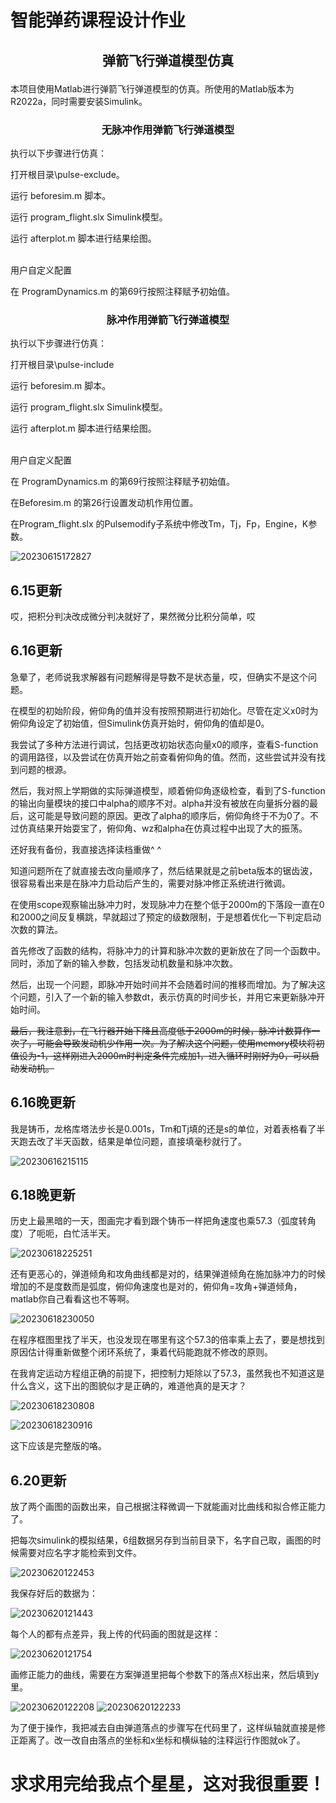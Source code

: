# 智能弹药课程设计作业
## <p align="center">弹箭飞行弹道模型仿真</p>

本项目使用Matlab进行弹箭飞行弹道模型的仿真。所使用的Matlab版本为R2022a，同时需要安装Simulink。

### <p align="center">无脉冲作用弹箭飞行弹道模型</p>

执行以下步骤进行仿真：

打开根目录\pulse-exclude。

运行 beforesim.m 脚本。

运行 program_flight.slx Simulink模型。

运行 afterplot.m 脚本进行结果绘图。

<br>用户自定义配置

在 ProgramDynamics.m 的第69行按照注释赋予初始值。

### <p align="center">脉冲作用弹箭飞行弹道模型</p>

执行以下步骤进行仿真：

打开根目录\pulse-include

运行 beforesim.m 脚本。

运行 program_flight.slx Simulink模型。

运行 afterplot.m 脚本进行结果绘图。

<br>用户自定义配置

在 ProgramDynamics.m 的第69行按照注释赋予初始值。

在Beforesim.m 的第26行设置发动机作用位置。

在Program_flight.slx 的Pulsemodify子系统中修改Tm，Tj，Fp，Engine，K参数。 

![20230615172827](https://github.com/badxinxin/pulse-modified-moudle/assets/131271278/cded5963-e879-4467-8a98-8a453a5f8f01)

## 6.15更新

哎，把积分判决改成微分判决就好了，果然微分比积分简单，哎

## 6.16更新

急晕了，老师说我求解器有问题解得是导数不是状态量，哎，但确实不是这个问题。

在模型的初始阶段，俯仰角的值并没有按照预期进行初始化。尽管在定义x0时为俯仰角设定了初始值，但Simulink仿真开始时，俯仰角的值却是0。

我尝试了多种方法进行调试，包括更改初始状态向量x0的顺序，查看S-function的调用路径，以及尝试在仿真开始之前查看俯仰角的值。然而，这些尝试并没有找到问题的根源。

然后，我对照上学期做的实际弹道模型，顺着俯仰角逐级检查，看到了S-function的输出向量模块的接口中alpha的顺序不对。alpha并没有被放在向量拆分器的最后，这可能是导致问题的原因。更改了alpha的顺序后，俯仰角终于不为0了。不过仿真结果开始耍宝了，俯仰角、wz和alpha在仿真过程中出现了大的振荡。

还好我有备份，我直接选择读档重做^ ^

知道问题所在了就直接去改向量顺序了，然后结果就是之前beta版本的锯齿波，很容易看出来是在脉冲力启动后产生的，需要对脉冲修正系统进行微调。

在使用scope观察输出脉冲力时，发现脉冲力在整个低于2000m的下落段一直在0和2000之间反复横跳，早就超过了预定的级数限制，于是想着优化一下判定启动次数的算法。

首先修改了函数的结构，将脉冲力的计算和脉冲次数的更新放在了同一个函数中。同时，添加了新的输入参数，包括发动机数量和脉冲次数。

然后，出现一个问题，即脉冲开始时间并不会随着时间的推移而增加。为了解决这个问题，引入了一个新的输入参数dt，表示仿真的时间步长，并用它来更新脉冲开始时间。

~~最后，我注意到，在飞行器开始下降且高度低于2000m的时候，脉冲计数算作一次了，可能会导致发动机少作用一次。为了解决这个问题，使用memory模块将初值设为-1，这样刚进入2000m时判定条件完成加1，进入循环时刚好为0，可以启动发动机。~~

## 6.16晚更新

我是铸币，龙格库塔法步长是0.001s，Tm和Tj填的还是s的单位，对着表格看了半天跑去改了半天函数，结果是单位问题，直接填毫秒就行了。

![20230616215115](https://github.com/badxinxin/pulse-modified-moudle/assets/131271278/3b1056da-ff8c-4417-9fac-91b9d8496f4d)

## 6.18晚更新

历史上最黑暗的一天，图画完才看到跟个铸币一样把角速度也乘57.3（弧度转角度）了呃呃，白忙活半天。

![20230618225251](https://github.com/badxinxin/pulse-modified-moudle/assets/131271278/11c3c19e-8be3-4f9d-96b7-fac909a25516)

还有更恶心的，弹道倾角和攻角曲线都是对的，结果弹道倾角在施加脉冲力的时候增加的不是度数而是弧度，俯仰角速度也是对的，俯仰角=攻角+弹道倾角，matlab你自己看看这也不等啊。

![20230618230050](https://github.com/badxinxin/pulse-modified-moudle/assets/131271278/8d969663-1fa8-4d8e-a67d-1cba077f0b46)

在程序框图里找了半天，也没发现在哪里有这个57.3的倍率乘上去了，要是想找到原因估计得重新做整个闭环系统了，秉着代码能跑就不修改的原则。

在我肯定运动方程组正确的前提下，把控制力矩除以了57.3，虽然我也不知道这是什么含义，这下出的图貌似才是正确的，难道他真的是天才？

![20230618230808](https://github.com/badxinxin/pulse-modified-moudle/assets/131271278/b834e6e7-f2d8-405e-8466-26bfff42d924)

![20230618230916](https://github.com/badxinxin/pulse-modified-moudle/assets/131271278/a80c37be-a04e-4c73-8c7c-9690c68ff9a1)

这下应该是完整版的咯。

## 6.20更新

放了两个画图的函数出来，自己根据注释微调一下就能画对比曲线和拟合修正能力了。

把每次simulink的模拟结果，6组数据另存到当前目录下，名字自己取，画图的时候需要对应名字才能检索到文件。

![20230620122453](https://github.com/badxinxin/pulse-modified-moudle/assets/131271278/dd62d514-2173-4280-80c2-309e9d54cbed)

我保存好后的数据为：

![20230620121443](https://github.com/badxinxin/pulse-modified-moudle/assets/131271278/30713966-2652-4b91-a086-def212dbac4b)

每个人的都有点差异，我上传的代码画的图就是这样：

![20230620121754](https://github.com/badxinxin/pulse-modified-moudle/assets/131271278/f50eedae-f985-400d-9560-f86d13868d61)

画修正能力的曲线，需要在方案弹道里把每个参数下的落点X标出来，然后填到y里。

![20230620122208](https://github.com/badxinxin/pulse-modified-moudle/assets/131271278/9f7d85af-a4d8-425d-8a7e-31ed86dd5483)
![20230620122233](https://github.com/badxinxin/pulse-modified-moudle/assets/131271278/1ff84b50-a823-48e3-8eb6-4e1d0faf8bad)

为了便于操作，我把减去自由弹道落点的步骤写在代码里了，这样纵轴就直接是修正距离了。改一改自由落点的坐标和x坐标和横纵轴的注释运行作图就ok了。

# 求求用完给我点个星星，这对我很重要！
